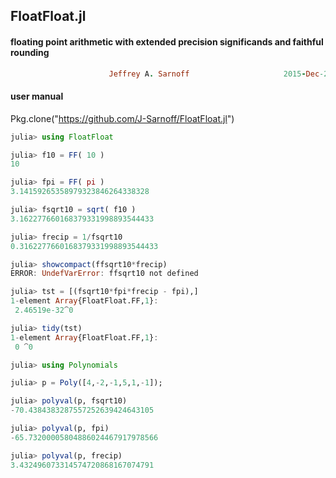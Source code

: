 ## FloatFloat.jl
#### floating point arithmetic with extended precision significands and faithful rounding
```ruby
                      Jeffrey A. Sarnoff                     2015-Dec-20
```                    


#### user manual

Pkg.clone("https://github.com/J-Sarnoff/FloatFloat.jl")        

    
```julia
julia> using FloatFloat

julia> f10 = FF( 10 )
10

julia> fpi = FF( pi )
3.14159265358979323846264338328

julia> fsqrt10 = sqrt( f10 )
3.162277660168379331998893544433

julia> frecip = 1/fsqrt10
0.3162277660168379331998893544433

julia> showcompact(ffsqrt10*frecip)
ERROR: UndefVarError: ffsqrt10 not defined

julia> tst = [(fsqrt10*fpi*frecip - fpi),]
1-element Array{FloatFloat.FF,1}:
 2.46519e-32⁀0 

julia> tidy(tst)
1-element Array{FloatFloat.FF,1}:
 0 ⁀0 

julia> using Polynomials

julia> p = Poly([4,-2,-1,5,1,-1]);

julia> polyval(p, fsqrt10)
-70.4384383287557252639424643105

julia> polyval(p, fpi)
-65.73200005804886024467917978566

julia> polyval(p, frecip)
3.432496073314574720868167074791



```
